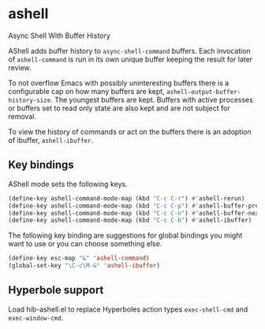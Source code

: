 # ashell
Async Shell With Buffer History

AShell adds buffer history to `async-shell-command` buffers. Each
invocation of `ashell-command` is run in its own unique buffer keeping
the result for later review.

To not overflow Emacs with possibly uninteresting buffers there is a
configurable cap on how many buffers are kept,
`ashell-output-buffer-history-size`. The youngest buffers are kept.
Buffers with active processes or buffers set to read only state are
also kept and are not subject for removal.

To view the history of commands or act on the buffers there is an
adoption of ibuffer, `ashell-ibuffer`.

## Key bindings

AShell mode sets the following keys.

```el
(define-key ashell-command-mode-map (kbd "C-c C-r") #'ashell-rerun)
(define-key ashell-command-mode-map (kbd "C-c C-p") #'ashell-buffer-prev)
(define-key ashell-command-mode-map (kbd "C-c C-n") #'ashell-buffer-next)
(define-key ashell-command-mode-map (kbd "C-c C-b") #'ashell-ibuffer)
```

The following key binding are suggestions for global bindings you
might want to use or you can choose something else.

```el
(define-key esc-map "&" 'ashell-command)
(global-set-key "\C-c\M-&" 'ashell-ibuffer)
```

## Hyperbole support

Load hib-ashell.el to replace Hyperboles action types `exec-shell-cmd`
and `exec-window-cmd`.
